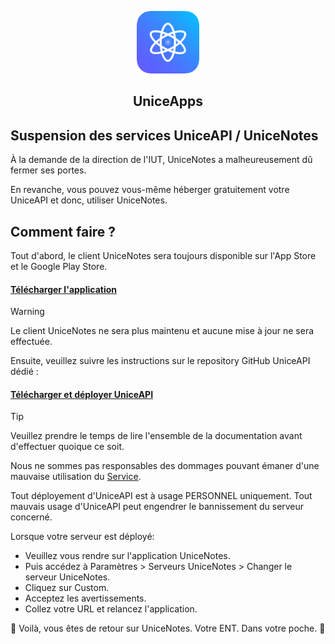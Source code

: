 <p align="center">
      <img alt="UniceNotes" height="100" src="https://raw.githubusercontent.com/UniceApps/UniceNotes/main/.docs/assets/logo.png">
  <h2 align="center">UniceApps</h2>

## Suspension des services UniceAPI / UniceNotes
À la demande de la direction de l'IUT, UniceNotes a malheureusement dû fermer ses portes.

En revanche, vous pouvez vous-même héberger gratuitement votre UniceAPI et donc, utiliser UniceNotes.

## Comment faire ?

Tout d'abord, le client UniceNotes sera toujours disponible sur l'App Store et le Google Play Store.

#### [Télécharger l'application](https://notes.metrixmedia.fr/get)

> [!WARNING]
> Le client UniceNotes ne sera plus maintenu et aucune mise à jour ne sera effectuée.

Ensuite, veuillez suivre les instructions sur le repository GitHub UniceAPI dédié :

#### [Télécharger et déployer UniceAPI](https://github.com/UniceApps/UniceAPI#d%C3%A9ploiement)

> [!TIP]
> Veuillez prendre le temps de lire l'ensemble de la documentation avant d'effectuer quoique ce soit.
> 
> Nous ne sommes pas responsables des dommages pouvant émaner d'une mauvaise utilisation du [Service](https://notes.metrixmedia.fr/credits).
>
> Tout déployement d'UniceAPI est à usage PERSONNEL uniquement. Tout mauvais usage d'UniceAPI peut engendrer le bannissement du serveur concerné.

Lorsque votre serveur est déployé: 
- Veuillez vous rendre sur l'application UniceNotes. 
- Puis accédez à Paramètres > Serveurs UniceNotes > Changer le serveur UniceNotes.
- Cliquez sur Custom.
- Acceptez les avertissements.
- Collez votre URL et relancez l'application.

🎊 Voilà, vous êtes de retour sur UniceNotes. Votre ENT. Dans votre poche. 🎊
